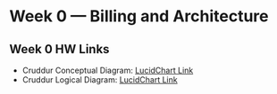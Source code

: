 # Week 0 — Billing and Architecture
Week 0 HW Links
---------------
- Cruddur Conceptual Diagram: [LucidChart Link](https://link-url-here.org](https://lucid.app/lucidchart/2e4e7b8a-9fb6-46eb-b995-ea45c0e2e1d6/edit?viewport_loc=-1010%2C-93%2C3657%2C1467%2C0_0&invitationId=inv_fa7c4e6d-3c5c-48ba-855a-55ad8f99aaf8))
- Cruddur Logical Diagram: [LucidChart Link](https://link-url-here.org](https://lucid.app/lucidchart/25aaa6a6-c374-4d0f-a1d7-d62768cb2545/edit?viewport_loc=-106%2C32%2C2402%2C964%2C0_0&invitationId=inv_fdca318f-d1ed-40e3-a0c1-9b472ca43637))
